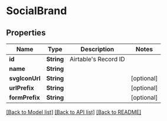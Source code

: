 # SocialBrand

## Properties
Name | Type | Description | Notes
------------ | ------------- | ------------- | -------------
**id** | **String** | Airtable&#39;s Record ID | 
**name** | **String** |  | 
**svgIconUrl** | **String** |  | [optional] 
**urlPrefix** | **String** |  | [optional] 
**formPrefix** | **String** |  | [optional] 

[[Back to Model list]](../README.md#documentation-for-models) [[Back to API list]](../README.md#documentation-for-api-endpoints) [[Back to README]](../README.md)


